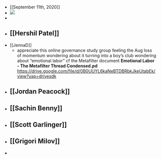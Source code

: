 - [[September 11th, 2020]]
- ![](https://firebasestorage.googleapis.com/v0/b/firescript-577a2.appspot.com/o/imgs%2Fapp%2FArtOfGig%2FS-GqXaAxxX.jpeg?alt=media&token=1c375434-68cf-4c1e-ba90-12247a54a170)
- 
- [[Hershil Patel]]
    - 
- [[JennaD]]
    - appreciate this online governance study group
feeling the Aug loss of momentum
wondering about it turning into a boy’s club
wondering about “emotional labor” cf the Metafilter document
__Emotional Labor - The Metafilter Thread Condensed.pd__
https://drive.google.com/file/d/0B0UUYL6kaNeBTDBRbkJkeUtabEk/view?usp=drivesdk
- [[Jordan Peacock]]
    - 
- [[Sachin Benny]]
    - 
- [[Scott Garlinger]]
    - 
- [[Grigori Milov]]
    - 
- 
